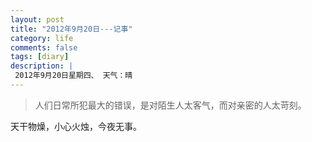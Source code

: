```yaml
---
layout: post
title: "2012年9月20日---记事"
category: life
comments: false
tags: [diary]
description: |
 2012年9月20日星期四、 天气：晴
---
```


> 人们日常所犯最大的错误，是对陌生人太客气，而对亲密的人太苛刻。

天干物燥，小心火烛，今夜无事。